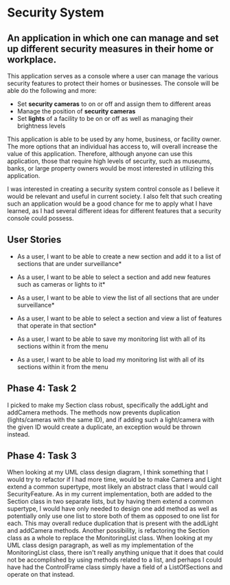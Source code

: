 # Security System
## An application in which one can manage and set up different security measures in their home or workplace.

 This application serves as a console where a user can manage the various security features to 
 protect their homes or businesses.
 The console will be able do the following and more:
 
 - Set **security cameras** to on or off and assign them to different areas
 - Manage the position of **security cameras** 
 - Set **lights** of a facility to be on or off as well as managing their brightness levels 
 
 This application is able to be used by any home, business, or facility owner. The more options that an individual 
 has access to, will overall increase the value of this application. 
 Therefore, although anyone can use this application, those that require high levels of security, 
 such as museums, banks, or large property owners would be most interested in utilizing this application.
 
 I was interested in creating a security system control console as I believe it would be relevant and useful in
 current society. I also felt that such creating such an application would be a good chance for me to apply what I have
 learned, as I had several different ideas for different features that a security console could possess.
 
 ## User Stories
 - As a user, I want to be able to create a new section and add it to a list of sections that are under surveillance*
 - As a user, I want to be able to select a section and add new features such as cameras or lights to it*
 - As a user, I want to be able to view the list of all sections that are under surveillance*
 - As a user, I want to be able to select a section and view a list of features that operate in that section* 

 
 - As a user, I want to be able to save my monitoring list with all of its sections within it from the menu
 - As a user, I want to be able to load my monitoring list with all of its sections within it from the menu 
 
 ## Phase 4: Task 2
 I picked to make my Section class robust, specifically the addLight and addCamera methods. The methods now prevents 
 duplication (lights/cameras with the same ID), and if adding such a light/camera with the given ID would create a 
 duplicate, an exception would be thrown instead.
 
 ## Phase 4: Task 3
 When looking at my UML class design diagram, I think something that I would try to refactor if I had more time, 
 would be to make Camera and Light extend a common supertype, most likely an abstract class that I would call 
 SecurityFeature. As in my current implementation, both are added to the Section class in two separate lists, but
 by having them extend a common supertype, I would have only needed to design one add method as well as potentially
 only use one list to store both of them as opposed to one list for each. This may overall reduce duplication 
 that is present with the addLight and addCamera methods. 
 Another possibility, is refactoring the Section class as a whole to replace the MonitoringList class. When looking at
 my UML class design paragraph, as well as my implementation of the MonitoringList class, there isn't really anything 
 unique that it does that could not be accomplished by using methods related to a list, and perhaps I could have had
 the ControlFrame class simply have a field of a ListOfSections and operate on that instead. 
 
 
 
 